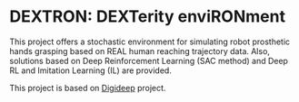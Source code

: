 # DEXTRON: DEXTerity enviRONment

This project offers a stochastic environment for simulating robot prosthetic hands grasping based on REAL human reaching trajectory data. Also, solutions based on Deep Reinforcement Learning (SAC method) and Deep RL and Imitation Learning (IL) are provided.


This project is based on [Digideep](https://github.com/sharif1093/digideep) project.

